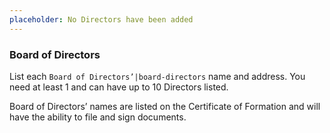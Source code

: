 ```yaml
---
placeholder: No Directors have been added
---
```


### Board of Directors

List each `Board of Directors’|board-directors` name and address. You need at least 1 and can have up to 10 Directors listed.

Board of Directors’ names are listed on the Certificate of Formation and will have the ability to file and sign documents.
